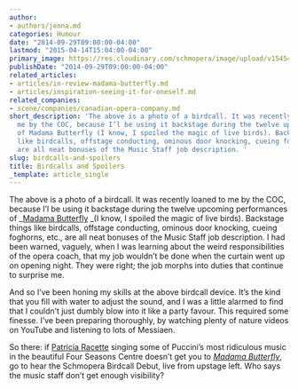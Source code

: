 ```yaml
---
author:
- authors/jenna.md
categories: Humour
date: "2014-09-29T09:00:00-04:00"
lastmod: "2015-04-14T15:04:00-04:00"
primary_image: https://res.cloudinary.com/schmopera/image/upload/v1545409169/media/webhook-uploads/1429038158793/IMG_20140928_135758.jpg.jpg
publishDate: "2014-09-29T09:00:00-04:00"
related_articles:
- articles/in-review-madama-butterfly.md
- articles/inspiration-seeing-it-for-oneself.md
related_companies:
- scene/companies/canadian-opera-company.md
short_description: 'The above is a photo of a birdcall. It was recently loaned to
  me by the COC, because I’l be using it backstage during the twelve upcoming performances
  of Madama Butterfly (I know, I spoiled the magic of live birds). Backstage things
  like birdcalls, offstage conducting, ominous door knocking, cueing foghorns, etc.,
  are all neat bonuses of the Music Staff job description. '
slug: birdcalls-and-spoilers
title: Birdcalls and Spoilers
_template: article_single
---
```


The above is a photo of a birdcall. It was recently loaned to me by the COC, because I’l be using it backstage during the twelve upcoming performances of _[Madama Butterfly](http://www.coc.ca/PerformancesAndTickets/Subscriptions/1415DigitalBrochure/discover-the-season/Madama-Butterfly.aspx) _(I know, I spoiled the magic of live birds). Backstage things like birdcalls, offstage conducting, ominous door knocking, cueing foghorns, etc., are all neat bonuses of the Music Staff job description. I had been warned, vaguely, when I was learning about the weird responsibilities of the opera coach, that my job wouldn’t be done when the curtain went up on opening night. They were right; the job morphs into duties that continue to surprise me.

And so I’ve been honing my skills at the above birdcall device. It’s the kind that you fill with water to adjust the sound, and I was a little alarmed to find that I couldn’t just dumbly blow into it like a party favour. This required some finesse. I’ve been preparing thoroughly, by watching plenty of nature videos on YouTube and listening to lots of Messiaen.

So there: if [Patricia Racette](http://patriciaracette.com/) singing some of Puccini’s most ridiculous music in the beautiful Four Seasons Centre doesn’t get you to [_Madama Butterfly_](http://www.coc.ca/PerformancesAndTickets/Subscriptions/1415DigitalBrochure/discover-the-season/Madama-Butterfly.aspx), go to hear the Schmopera Birdcall Debut, live from upstage left. Who says the music staff don’t get enough visibility?
